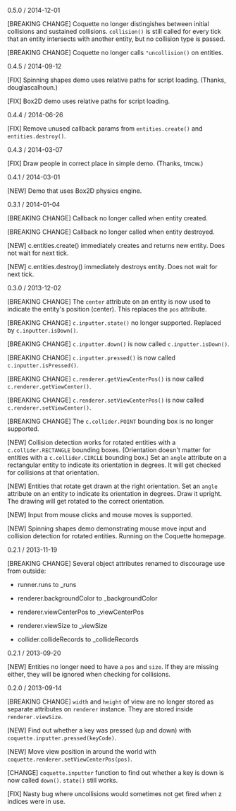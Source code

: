 0.5.0 / 2014-12-01

[BREAKING CHANGE] Coquette no longer distingishes between initial collisions and sustained collisions.  `collision()` is still called for every tick that an entity intersects with another entity, but no collision type is passed.

[BREAKING CHANGE] Coquette no longer calls `"uncollision()` on entities.

0.4.5 / 2014-09-12

[FIX] Spinning shapes demo uses relative paths for script loading. (Thanks, douglascalhoun.)

[FIX] Box2D demo uses relative paths for script loading.

0.4.4 / 2014-06-26

[FIX] Remove unused callback params from `entities.create()` and `entities.destroy()`.

0.4.3 / 2014-03-07

[FIX] Draw people in correct place in simple demo.  (Thanks, tmcw.)

0.4.1 / 2014-03-01

[NEW] Demo that uses Box2D physics engine.

0.3.1 / 2014-01-04

[BREAKING CHANGE] Callback no longer called when entity created.

[BREAKING CHANGE] Callback no longer called when entity destroyed.

[NEW] c.entities.create() immediately creates and returns new entity. Does not wait for next tick.

[NEW] c.entities.destroy() immediately destroys entity. Does not wait for next tick.

0.3.0 / 2013-12-02

[BREAKING CHANGE] The `center` attribute on an entity is now used to indicate the entity's position (center). This replaces the `pos` attribute.

[BREAKING CHANGE] `c.inputter.state()` no longer supported. Replaced by `c.inputter.isDown()`.

[BREAKING CHANGE] `c.inputter.down()` is now called `c.inputter.isDown()`.

[BREAKING CHANGE] `c.inputter.pressed()` is now called `c.inputter.isPressed()`.

[BREAKING CHANGE] `c.renderer.getViewCenterPos()` is now called `c.renderer.getViewCenter()`.

[BREAKING CHANGE] `c.renderer.setViewCenterPos()` is now called `c.renderer.setViewCenter()`.

[BREAKING CHANGE] The `c.collider.POINT` bounding box is no longer supported.

[NEW] Collision detection works for rotated entities with a `c.collider.RECTANGLE` bounding boxes.  (Orientation doesn't matter for entities with a `c.collider.CIRCLE` bounding box.) Set an `angle` attribute on a rectangular entity to indicate its orientation in degrees.  It will get checked for collisions at that orientation.

[NEW] Entities that rotate get drawn at the right orientation.  Set an `angle` attribute on an entity to indicate its orientation in degrees.  Draw it upright.  The drawing will get rotated to the correct orientation.

[NEW] Input from mouse clicks and mouse moves is supported.

[NEW] Spinning shapes demo demonstrating mouse move input and collision detection for rotated entities.  Running on the Coquette homepage.

0.2.1 / 2013-11-19

[BREAKING CHANGE] Several object attributes renamed to discourage use from outside:

  * runner.runs to _runs

  * renderer.backgroundColor to _backgroundColor

  * renderer.viewCenterPos to _viewCenterPos

  * renderer.viewSize to _viewSize

  * collider.collideRecords to _collideRecords

0.2.1 / 2013-09-20

[NEW] Entities no longer need to have a `pos` and `size`. If they are missing either, they will be ignored when checking for collisions.

0.2.0 / 2013-09-14

[BREAKING CHANGE] `width` and `height` of view are no longer stored as separate attributes on `renderer` instance.  They are stored inside `renderer.viewSize`.

[NEW] Find out whether a key was pressed (up and down) with `coquette.inputter.pressed(keyCode)`.

[NEW] Move view position in around the world with `coquette.renderer.setViewCenterPos(pos)`.

[CHANGE] `coquette.inputter` function to find out whether a key is down is now called `down()`. `state()` still works.

[FIX] Nasty bug where uncollisions would sometimes not get fired when z indices were in use.
